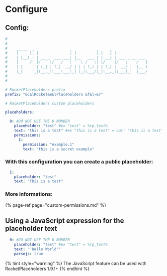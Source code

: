 # Configure

## Config:

```yaml
#
#
#    _____  _                _           _     _
#    |  __ \| |              | |         | |   | |
#    | |__) | | __ _  ___ ___| |__   ___ | | __| | ___ _ __ ___
#    |  ___/| |/ _` |/ __/ _ \ '_ \ / _ \| |/ _` |/ _ \ '__/ __|
#    | |    | | (_| | (_|  __/ | | | (_) | | (_| |  __/ |  \__ \
#    |_|    |_|\__,_|\___\___|_| |_|\___/|_|\__,_|\___|_|  |___/
#
#

# RocketPlaceholders prefix
prefix: "&c&lRocket&e&lPlaceholders &f&l»&r"

# RocketPlaceholders custom placeholders

placeholders:

  0: #DO NOT USE THE 0 NUMBER
    placeholder: "test" #ex "test" = %rp_test%
    text: "this is a test" #ex "this is a test" = out: "this is a test" (Players without permission)
    permissions:
      1:
        permission: "example.1"
        text: "this is a secret example"
```

### With this configuration you can create a public placeholder:

```yaml
  1:
    placeholder: "test"
    text: "This is a test"
```

### **More informations:**

{% page-ref page="custom-permissions.md" %}

## Using a JavaScript expression for the placeholder text

```yaml
  0: #DO NOT USE THE 0 NUMBER
    placeholder: "test" #ex "test" = %rp_test%
    text: "'Hello World'"
    parsejs: true
```

{% hint style="warning" %}
The JavaScript feature can be used with RocketPlaceholders 1.9.1+
{% endhint %}

